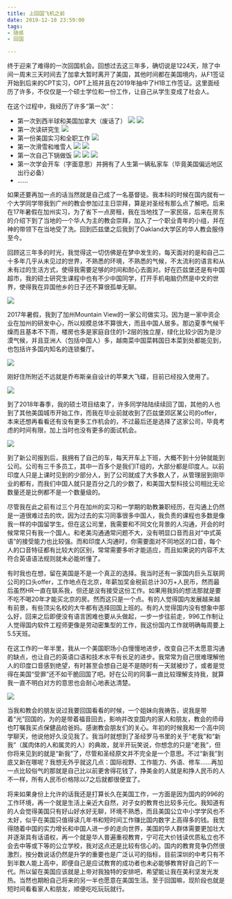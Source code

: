 ```yaml
---
title: 上回国飞机之前
date: 2019-12-10 23:59:00
tags:
- 随感
- 回国

---
```

  
终于迎来了难得的一次回国机会。回想过去这三年多，确切说是1224天，除了中间一周末三天时间去了加拿大暂时离开了美国，其他时间都在美国境内，从F1签证开始到后来的CPT实习，OPT上班并且在2019年抽中了H1B工作签证。这里面经历了许多，不仅仅是一个硕士学位和一份工作，让自己从学生变成了社会人。

在这个过程中，我经历了许多“第一次”：

- 第一次到西半球和美国加拿大（废话了）
![](IMAG0148.jpg)
![](IMAG0193.jpg)
- 第一次读研究生
![](IMAG0266.jpg)
- 第一份美国实习和全职工作
![](IMG_1599.jpg)
- 第一次滑雪和堆雪人
![](IMG_1037.jpg)
![](IMG_1061.jpg)
- 第一次自己下锅做饭
![](IMAG0237.jpg)
![](IMAG0532.jpg)
![](IMG_0368.jpg)
- 第一次学会开车（字面意思）并拥有了人生第一辆私家车（毕竟美国偏远地区出行必备）
- ……

如果还要再加一点的话当然就是自己成了一名基督徒。我本科的时候在国内就有一个大学同学带我到广州的教会参加过主日崇拜，算是对圣经有那么点了解吧。后来在17年暑假在加州实习，为了省下一点房租，我在当地找了一家民宿，后来在房东的介绍下到了当地的一个华人为主的教会崇拜，加入了一个职业青年的小组，并在神的带领下在当地受了洗。回到匹兹堡之后我到了Oakland大学区的华人教会服侍至今。

回顾这三年多的时光，我觉得这一切仿佛是在梦中发生的，每天面对的是和自己二十多年几乎从未见过的世界，不熟悉的环境，不熟悉的气候，不太流利的语言和从未有过的生活方式，使得我需要足够的时间和耐心去面对。好在匹兹堡还是有中国超市，我的硕士研究生课程中也有不少中国同学，打开手机电脑仍然是中文的世界，使得我在异国他乡的日子还不算很孤单无聊。

![](IMAG0234.jpg)

2017年暑假，我到了加州Mountain View的一家公司做实习。因为是一家中资企业在加州的研发中心，所以规模总体不算很大，而且中国人居多。那边夏季气候干燥而且基本不下雨，楼房也多是家庭自住的1-2层的独立屋，绿化比较少因为是沙漠气候，并且亚洲人（包括中国人）多，越南菜中国菜韩国日本菜到处都能见到，也包括许多国内知名的连锁餐厅。

![](IMG_1288.jpg)

刚好住所附近不远就是乔布斯亲自设计的苹果大飞碟，目前已经投入使用了。

![](IMG_1278.jpg)

到了2018年春季，我的硕士项目结束了，许多同学陆陆续续回了国，其他的人也到了其他美国城市开始工作，而我在毕业前就收到了匹兹堡郊区某公司的offer，本来还想再看看还有没有更多工作机会的，不过最后还是选择了这家公司，毕竟考虑的时间有限，加上当时也没有更多的面试机会。

![](IMG_1148.jpg)

到了新公司报到后，我拥有了自己的车，每天开车上下班，大概不到十分钟就能到公司。公司有三千多员工，其中一百多个是我们IT组的，大部分都是印度人。以前印度人只是上课时见到的少部分人，到了公司就成了大多数人了，从管理层到刚毕业的都有，而我们中国人就只是百分之几的少数了，和美国大型科技公司相比无论数量还是比例都不是一个数量级的。

尽管我在此之前有过三个月在加州的实习和一学期的助教兼职经历，在沟通上仍然是一道很难过去的坎，因为过去的实习同事很多中国人，我负责的课程也多数是像我一样的中国留学生。但在这公司里，我需要和不同文化背景的人沟通，开会的时候常常只有我一个国人。和老美沟通通常问题不大，没有明显口音而且对“中式英语”的接受能力也比较强。而和印度人沟通时，你需要面对不同地区的口音，每个人的口音特征都有比较大的区别，常常需要多听才能适应，而且如果说的内容不太符合英语语法规则就未必能听懂了。

有时我也在想，留在美国是不是一个真正的选择。我当时还有一家国内巨头互联网公司的口头offer，工作地点在北京，年薪加奖金税前总计30万+人民币，然而最后虽然HR一直在联系我，但还是没有接受这份工作。如果用我妈的想法那就是要不吃不喝20年才能买北京的房。然而这只是一个点。有的人觉得国内发展越来越有前景，有些顶尖名校的大牛都有选择回国上班的。有的人觉得国内没有想象中那么好，回来之后即便没有语言困难也要从头做起，一步一步往前走，996工作制让人觉得国内软件工程师更像是劳动密集型的工作，我这份国内工作就明确每周要上5.5天班。

在这工作的一年半里，我从一个美国职场小白慢慢地进步，改变自己不太愿意沟通的缺点，也让自己的英语口语和技术水平有长足的进步。我常常为自己很难理解他人的印度口音感到绝望，有时甚至会想自己是不是随时有一天就被炒了，或者是觉得在美国“受罪”还不如干脆回国了吧。好在公司的同事一直比较理解支持我，就算我一直不明白对方的意思也会耐心地表达清楚。

![](IMG_1203.jpg)

当我和教会的朋友说过我要回国看看的时候，一个姐妹向我祷告，说我是带着“光”回国的，为的是带着福音回去，影响并改变国内的家人和朋友，教会的师母也叮嘱我买点保健品给爸妈。感谢教会朋友们的关心。年初的时候我和一个高中同学聊天，他说他好久没见我了。我当时就想到了圣经罗马书里的关于“老我”和“新我”（属肉体的人和属灵的人）的典故，就半开玩笑说，你想念的只是“老我”，但你将来见到的就是“新我”了，尽管和圣经原文并不完全是一个意思。不过“新我”到底又新在哪呢？我想无外乎就这几点：国际视野、工作能力、外语、修车……再加一点比较俗气的那就是自己比以前更舍得花钱了，挣美金的人就是和挣人民币的人不一样，所有人民币价格除以7之后就都很便宜了。

将来如果身份上允许的话我还是打算长久在美国工作，一方面是因为国内的996的工作环境，再一个就是生活上亲近大自然，对子女的教育也比较多元化。我知道有的人会觉得美国只有好山好水好无聊，环境不熟悉，而且美国公立中小学学风也不太好，似乎在美国只值得读几年书和短时间工作赚比国内数字上高得多的钱。我觉得随着中国的实力增长和中国人进一步的走向世界，美国的华人群体需要更加壮大并逐渐具有话语权，再一个就是华人普遍重视教育，宁可花大价钱读优质私立也不会去中等或下等的公立学校，我对这点还是比较有信心的。国内的教育竞争仍然很激烈，按分数说话仍然是升学的重要也是广泛认可的指标，目前深圳的中考只有不到半数人能上高中，即便自己是应试教育的成功者也未必能够教育好自己的下一代。所以留在美国应该就是上帝对我独特的安排吧，希望能让我在美利坚发光发热。当然也期盼自己将来的另一半也愿意在美国生活。至于回国嘛，现阶段也就是短时间看看家人和朋友，顺便吃吃玩玩就行。
